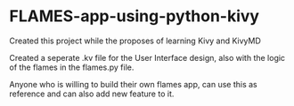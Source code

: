 # FLAMES-app-using-python-kivy
Created this project while the proposes of learning Kivy and KivyMD

Created a seperate .kv file for the User Interface design, also with the logic of the flames in the flames.py file.

Anyone who is willing to build their own flames app, can use this as reference and can also add new feature to it.
